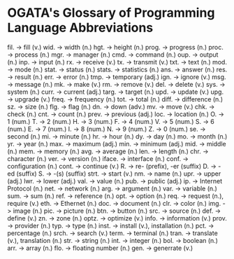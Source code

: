 # OGATA's Glossary of Programming Language Abbreviations

fil. -> fill (v.)
wid. -> width (n.)
hgt. -> height (n.)
prog. -> progress (n.)
proc. -> process (n.)
mgr. -> manager (n.)
cmd. -> command (n.)
oup. -> output (n.)
inp. -> input (n.)
rx. -> receive (v.)
tx. -> transmit (v.)
txt. -> text (n.)
mod. -> mode (n.)
stat. -> status (n.)
stats. -> statistics (n.)
ans. -> answer (n.)
res. -> result (n.)
err. -> error (n.)
tmp. -> temporary (adj.)
ign. -> ignore (v.)
msg. -> message (n.)
mk. -> make (v.)
rm. -> remove (v.)
del. -> delete (v.)
sys. -> system (n.)
curr. -> current (adj.)
targ. -> target (n.)
upd. -> update (v.)
upg. -> upgrade (v.)
freq. -> frequency (n.)
tot. -> total (n.)
diff. -> difference (n.)
sz. -> size (n.)
flg. -> flag (n.)
dn. -> down (adv.)
mv. -> move (v.)
chk. -> check (n.)
cnt. -> count (n.)
prev. -> previous (adj.)
loc. -> location (n.)
O. -> 1 (num.)
T. -> 2 (num.)
H. -> 3 (num.)
F. -> 4 (num.)
V. -> 5 (num.)
S. -> 6 (num.)
E. -> 7 (num.)
I. -> 8 (num.)
N. -> 9 (num.)
Z. -> 0 (num.)
se. -> second (n.)
mi. -> minute (n.)
hr. -> hour (n.)
dy. -> day (n.)
mo. -> month (n.)
yr. -> year (n.)
max. -> maximum (adj.)
min. -> minimum (adj.)
mid. -> middle (n.)
mem. -> memory (n.)
avg. -> average (n.)
len. -> length (n.)
chr. -> character (n.)
ver. -> version (n.)
iface. -> interface (n.)
conf. -> configuration (n.)
cont. -> continue (v.)
R. -> re- (prefix), -er (suffix)
D. -> -ed (suffix)
S. -> -(s) (suffix)
strt. -> start (v.)
nm. -> name (n.)
upr. -> upper (adj.)
lwr. -> lower (adj.)
val. -> value (n.)
pub. -> public (adj.)
ip. -> Internet Protocol (n.)
net. -> network (n.)
arg. -> argument (n.)
var. -> variable (n.)
sum. -> sum (n.)
ref. -> reference (n.)
opt. -> option (n.)
req. -> request (n.), require (v.)
eth. -> Ethernet (n.)
doc. -> document (n.)
clr. -> color (n.)
img. -> image (n.)
pic. -> picture (n.)
btn. -> button (n.)
src. -> source (n.)
def. -> define (v.)
zn. -> zone (n.)
optz. -> optimize (v.)
info. -> information (v.)
prov. -> provider (n.)
typ. -> type (n.)
inst. -> install (v.), installation (n.)
pct. -> percentage (n.)
srch. -> search (v.)
term. -> terminal (n.)
tran. -> translate (v.), translation (n.)
str. -> string (n.)
int. -> integer (n.)
bol. -> boolean (n.)
arr. -> array (n.)
flo. -> floating number (n.)
gen. -> generrate (v.)
